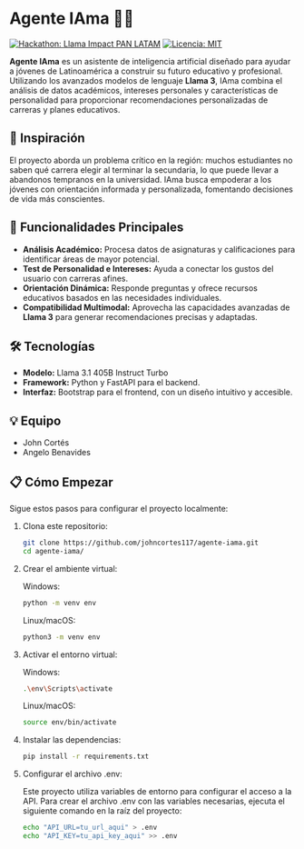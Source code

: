 # Agente IAma 🦙🤖

[![Hackathon: Llama Impact PAN LATAM](https://img.shields.io/badge/Hackathon-Llama%20Impact%20PAN%20LATAM-blue)](https://lablab.ai/event/hackathon-llama-impact-pan-latam-es)
[![Licencia: MIT](https://img.shields.io/badge/Licencia-MIT-green)](LICENSE)

**Agente IAma** es un asistente de inteligencia artificial diseñado para ayudar a jóvenes de Latinoamérica a construir su futuro educativo y profesional. Utilizando los avanzados modelos de lenguaje **Llama 3**, IAma combina el análisis de datos académicos, intereses personales y características de personalidad para proporcionar recomendaciones personalizadas de carreras y planes educativos.

## 🌟 Inspiración

El proyecto aborda un problema crítico en la región: muchos estudiantes no saben qué carrera elegir al terminar la secundaria, lo que puede llevar a abandonos tempranos en la universidad. IAma busca empoderar a los jóvenes con orientación informada y personalizada, fomentando decisiones de vida más conscientes.

## 🚀 Funcionalidades Principales

- **Análisis Académico:** Procesa datos de asignaturas y calificaciones para identificar áreas de mayor potencial.
- **Test de Personalidad e Intereses:** Ayuda a conectar los gustos del usuario con carreras afines.
- **Orientación Dinámica:** Responde preguntas y ofrece recursos educativos basados en las necesidades individuales.
- **Compatibilidad Multimodal:** Aprovecha las capacidades avanzadas de **Llama 3** para generar recomendaciones precisas y adaptadas.

## 🛠️ Tecnologías

- **Modelo:** Llama 3.1 405B Instruct Turbo
- **Framework:** Python y FastAPI para el backend.
- **Interfaz:** Bootstrap para el frontend, con un diseño intuitivo y accesible.

## 💡 Equipo
- John Cortés
- Angelo Benavides

## 📋 Cómo Empezar

Sigue estos pasos para configurar el proyecto localmente:

1. Clona este repositorio:

   ```bash
   git clone https://github.com/johncortes117/agente-iama.git
   cd agente-iama/
   ```
   
2. Crear el ambiente virtual:

   Windows:
   ```bash
   python -m venv env
   ```
   
   Linux/macOS:
   ```bash
   python3 -m venv env
   ```
   
4. Activar el entorno virtual:

   Windows:
   ```bash
   .\env\Scripts\activate
   ```
   
   Linux/macOS:
   ```bash
   source env/bin/activate
   ```
6. Instalar las dependencias:

   ```bash
   pip install -r requirements.txt
   ```

7. Configurar el archivo .env:

   Este proyecto utiliza variables de entorno para configurar el acceso a la API. Para crear el archivo .env con las variables necesarias, ejecuta el siguiente comando en la raíz del 
   proyecto:

   ```bash
   echo "API_URL=tu_url_aqui" > .env
   echo "API_KEY=tu_api_key_aqui" >> .env
   ```
